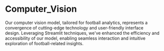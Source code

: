 # Computer_Vision
Our computer vision model, tailored for football analytics, represents a convergence of cutting-edge technology and user-friendly interface design. Leveraging Streamlit techniques, we've enhanced the efficiency and accessibility of our model, enabling seamless interaction and intuitive exploration of football-related insights. 
